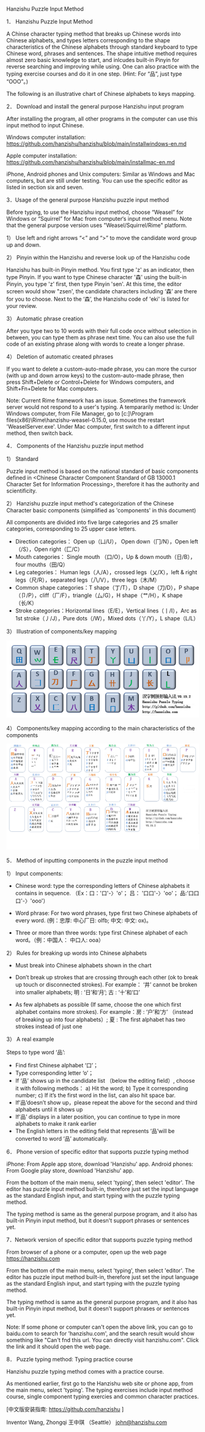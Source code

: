﻿
Hanzishu Puzzle Input Method


1． Hanzishu Puzzle Input Method

A Chinse character typing method that breaks up Chinese words into Chinese alphabets, and types letters corresponding to the shape characteristics of the Chinese alphabets through standard keyboard to type Chinese word, phrases and sentences.  The shape intuitive method requires almost zero basic knowledge to start, and inlcudes built-in Pinyin for reverse searching and improving while using. One can also practice with the typing exercise courses and do it in one step. (Hint: For “品”, just type “OOO”。)

The following is an illustrative chart of Chinese alphabets to keys mapping.
       

2． Download and install the general purpose Hanzishu input program

After installing the program, all other programs in the computer can use this input method to input Chinese.

   
Windows computer installation: https://github.com/hanzishu/hanzishu/blob/main/installwindows-en.md

Apple computer installation: https://github.com/hanzishu/hanzishu/blob/main/installmac-en.md

iPhone, Android phones and Unix computers: Similar as Windows and Mac computers, but are still under testing. You can use the specific editor as listed in section six and seven.


3．Usage of the general purpose Hanzishu puzzle input method

Before typing, to use the Hanzishu input method, choose “Weasel” for Windows or “Squirrel” for Mac from computer‘s input method menu. Note that the general purpose version uses "Weasel/Squirrel/Rime" platform.

1） Use left and right arrows “<” and “>” to move the candidate word group up and down.

2） Pinyin within the Hanzishu and reverse look up of the Hanzishu code

Hanzishu has built-in Pinyin method. You first type 'z' as an indicator, then type Pinyin. If you want to type Chinese character '森' using the built-in Pinyin, you type 'z' first, then type Pinyin 'sen'. At this time, the editor screen would show "zsen', the candidate characters including ‘森’ are there for you to choose. Next to the ‘森’, the Hanzishu code of 'eki' is listed for your review.

3） Automatic phrase creation

After you type two to 10 words with their full code once without selection in between, you can type them as phrase next time.   You can also use the full code of an existing phrase along with words to create a longer phrase.

4） Deletion of automatic created phrases

If you want to delete a custom-auto-made phrase, you can more the cursor (with up and down arrow keys) to the custom-auto-made phrase, then press Shift+Delete or Control+Delete for Windows computers, and Shift+Fn+Delete for Mac computers.

Note: Current Rime framework has an issue. Sometimes the framework server would not respond to a user's typing. A tempararily method is: Under Windows computer, from File Manager, go to [c:]\Program files(x86)\Rime\hanzishu-weasel-0.15.0\, use mouse the restart 'WeaselServer.exe'. Under Mac computer, first switch to a different input method, then switch back.

4． Components of the Hanzishu puzzle input method

1） Standard

Puzzle input method is based on the national standard of basic components defined in <Chinese Character Component Standard of GB 13000.1 Character Set for Information Processing>, therefore it has the authority and scientificity.


2） Hanzishu puzzle input method's categorization of the Chinese Character basic components (simplified as 'components' in this document)

All components are divided into five large categories and 25 smaller categories, corresponding to 25 upper case letters.

- Direction categories： Open up（凵/U）， Open down（冂/N），Open left（/S），Open right（匚/C）
- Mouth categories： Single mouth （口/O），Up & down mouth（日/B），four mouths（田/Q）
- Leg categories： Human legs（人/A），crossed legs（乂/X），left & right legs（尺/R），separated legs（八/V），three legs（木/M）
- Common shape categories：T shape（丁/T），D shape（刀/D），P shape（卩/P），cliff（厂/F），triangle（厶/G），H shape（艹/H），K shape（长/K）
- Stroke categories：Horizontal lines（E/E），Vertical lines（丨/I），Arc as 1st stroke（丿/J），Pure dots（/W），Mixed dots（丫/Y），L shape（L/L）
   
3） Illustration of components/key mapping
       
![alt text](https://github.com/hanzishu/hanzishu/blob/main/keymapping.png)

4） Components/key mapping according to the main characteristics of the components
   
![alt text](https://github.com/hanzishu/hanzishu/blob/main/detailedkeymapping.png)
       

5． Method of inputting components in the puzzle input method

1） Input components:

- Chinese word: type the corresponding letters of Chinese alphabets it contains in sequence. （Ex：口：'口'-〉'o'； 吕： '口口'-〉'oo'； 品:'口口口'-〉'ooo'）

- Word phrase: For two word phrases, type first two Chinese alphabets of every word. (例：忠厚: 中心厂日: olfb; 中文: 中文: ox)。 

- Three or more than three words: type first Chinese alphabet of each word。（例：中国人： 中口人: ooa）

2） Rules for breaking up words into Chinese alphabets

- Must break into Chinese alphabets shown in the chart

- Don’t break up strokes that are crossing through each other (ok to break up touch or disconnected strokes). For example： ‘井’ cannot be broken into smaller alphabets; 明 : ‘日’和‘月’; 古 : ‘十’和‘口’

- As few alphabets as possible (If same, choose the one which first alphabet contains more strokes). For example：房 : ‘户’和‘方’ （instead of breaking up into four alphabets）; 夏 : The first alphabet has two strokes instead of just one
   
3） A real example

Steps to type word ‘品’:

- Find first Chinese alphabet ‘口’；
- Type corresponding letter ‘o’；
- If ‘品’ shows up in the candidate list （below the editing field）, choose it with following methods： a) Hit the word; b) Type it corresponding number; c) If it’s the first word in the list, can also hit space bar.
- If‘品’doesn’t show up，please repeat the above for the second and third alphabets until it shows up
- If‘品’ displays in a later position, you can continue to type in more alphabets to make it rank earlier
- The English letters in the editing field that represents ‘品’will be converted to word ‘品’ automatically.


6． Phone version of specific editor that supports puzzle typing method

iPhone: From Apple app store, download 'Hanzishu' app.
Android phones: From Google play store, download 'Hanzishu' app.

From the bottom of the main menu, select 'typing', then select 'editor'. The editor has puzzle input method built-in, therefore just set the input language as the standard English input, and start typing with the puzzle typing method.

The typing method is same as the general purpose program, and it also has built-in Pinyin input method, but it doesn't support phrases or sentences yet. 


7．Network version of specific editor that supports puzzle typing method

From browser of a phone or a computer, open up the web page https://hanzishu.com

From the bottom of the main menu, select 'typing', then select 'editor'. The editor has puzzle input method built-in, therefore just set the input language as the standard English input, and start typing with the puzzle typing method.

The typing method is same as the general purpose program, and it also has built-in Pinyin input method, but it doesn't support phrases or sentences yet. 

Note: If some phone or computer can't open the above link, you can go to baidu.com to search for 'hanzishu.com', and the search result would show something like "Can't fnd this url. You can directly visit hanzishu.com". Click the link and it should open the web page.


8． Puzzle typing method: Typing practice course

Hanzishu puzzle typing method comes with a practice course.

As mentioned earlier, first go to the Hanzishu web site or phone app, from the main menu, select 'typing'. The typing exercises include input method course, single component typing exercies and common character practices.

[中文版安装指南: https://github.com/hanzishu ]

Inventor	Wang, Zhongqi 王中琪 （Seattle） john@hanzishu.com


